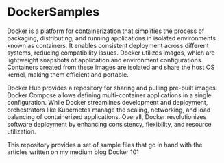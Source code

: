 # DockerSamples

Docker is a platform for containerization that simplifies the process of packaging, distributing, and running applications in isolated environments known as containers. It enables consistent deployment across different systems, reducing compatibility issues. Docker utilizes images, which are lightweight snapshots of application and environment configurations. Containers created from these images are isolated and share the host OS kernel, making them efficient and portable. 

Docker Hub provides a repository for sharing and pulling pre-built images. Docker Compose allows defining multi-container applications in a single configuration. While Docker streamlines development and deployment, orchestrators like Kubernetes manage the scaling, networking, and load balancing of containerized applications. Overall, Docker revolutionizes software deployment by enhancing consistency, flexibility, and resource utilization.

This repository provides a set of sample files that go in hand with the articles written on my medium blog Docker 101








